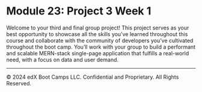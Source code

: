 # Module 23: Project 3 Week 1
Welcome to your third and final group project! This project serves as your best opportunity to showcase all the skills you’ve learned throughout this course and collaborate with the community of developers you’ve cultivated throughout the boot camp. You’ll work with your group to build a performant and scalable MERN-stack single-page application that fulfills a real-world need, with a focus on data and user demand.

---
© 2024 edX Boot Camps LLC. Confidential and Proprietary. All Rights Reserved.